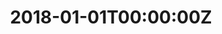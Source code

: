 ---
templateKey: deliflash
image: /images/aanbiedingen.jpg
title: 2018-01-01T00:00:00Z
pdf: /images/pdf/test.pdf
---